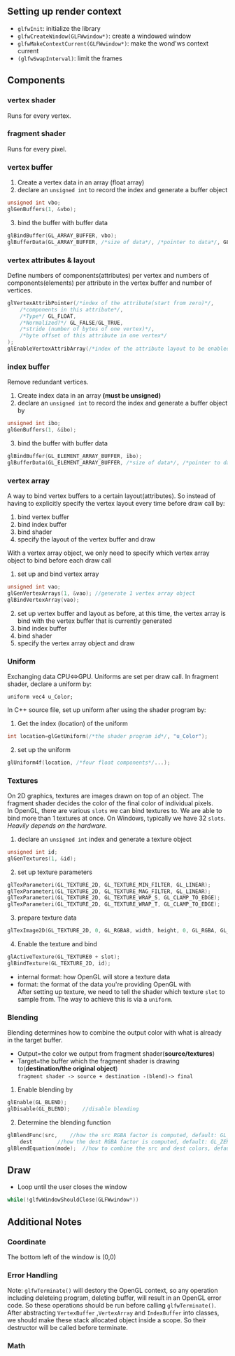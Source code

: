 ## Setting up render context
- ``glfwInit``: initialize the library
- ``glfwCreateWindow(GLFWwindow*)``: create a windowed window
- ``glfwMakeContextCurrent(GLFWwindow*)``: make the wond'ws context current
- ``(glfwSwapInterval)``: limit the frames

## Components
### vertex shader
Runs for every vertex.
### fragment shader
Runs for every pixel.
### vertex buffer
1. Create a vertex data in an array (float array)
2. declare an ``unsigned int`` to record the index and generate a buffer object
```cpp
unsigned int vbo;
glGenBuffers(1, &vbo);
```
3. bind the buffer with buffer data
```cpp
glBindBuffer(GL_ARRAY_BUFFER, vbo);
glBufferData(GL_ARRAY_BUFFER, /*size of data*/, /*pointer to data*/, GL_STATIC_DRAW);
```
### vertex attributes & layout
Define numbers of components(attributes) per vertex and numbers of components(elements) per attribute in the vertex buffer and number of vertices.
```cpp
glVertexAttribPointer(/*index of the attribute(start from zero)*/,
	/*components in this attribute*/,
	/*Type*/ GL_FLOAT,
	/*Normalized?*/ GL_FALSE/GL_TRUE,
	/*stride (number of bytes of one vertex)*/,
	/*byte offset of this attribute in one vertex*/
);
glEnableVertexAttribArray(/*index of the attribute layout to be enabled*/);
```

### index buffer
Remove redundant vertices.  
1. Create index data in an array **(must be unsigned)**
2. declare an ``unsigned int`` to record the index and generate a buffer object by
```cpp
unsigned int ibo;
glGenBuffers(1, &ibo);
```
3. bind the buffer with buffer data
```cpp
glBindBuffer(GL_ELEMENT_ARRAY_BUFFER, ibo);
glBufferData(GL_ELEMENT_ARRAY_BUFFER, /*size of data*/, /*pointer to data*/, GL_STATI_DRAW);
```
### vertex array
A way to bind vertex buffers to a certain layout(attributes). So instead of having to explicitly specify the vertex layout every time before draw call by:
1. bind vertex buffer
2. bind index buffer
3. bind shader
4. specify the layout of the vertex buffer and draw

With a vertex array object, we only need to specify which vertex array object to bind before each draw call
1. set up and bind vertex array
```cpp
unsigned int vao;
glGenVertexArrays(1, &vao);	//generate 1 vertex array object
glBindVertexArray(vao);
```
2. set up vertex buffer and layout as before, at this time, the vertex array is bind with the vertex buffer that is currently generated
3. bind index buffer
4. bind shader
5. specify the vertex array object and draw

### Uniform
Exchanging data CPU<=>GPU. Uniforms are set per draw call. In fragment shader, declare a uniform by:
```
uniform vec4 u_Color;
```
In C++ source file, set up uniform after using the shader program by:
1. Get the index (location) of the uniform 
```cpp
int location=glGetUniform(/*the shader program id*/, "u_Color");
```
2. set up the uniform
```cpp
glUniform4f(location, /*four float components*/...);
```

### Textures
On 2D graphics, textures are images drawn on top of an object. The fragment shader decides the color of the final color of individual pixels.  
In OpenGL, there are various ``slots`` we can bind textures to. We are able to bind more than 1 textures at once. On Windows, typically we have 32 ``slots``. *Heavily depends on the hardware.*
1. declare an ``unsigned int`` index and generate a texture object
```cpp
unsigned int id;
glGenTextures(1, &id);
```
2. set up texture parameters
```cpp
glTexParameteri(GL_TEXTURE_2D, GL_TEXTURE_MIN_FILTER, GL_LINEAR);
glTexParameteri(GL_TEXTURE_2D, GL_TEXTURE_MAG_FILTER, GL_LINEAR);
glTexParameteri(GL_TEXTURE_2D, GL_TEXTURE_WRAP_S, GL_CLAMP_TO_EDGE);
glTexParameteri(GL_TEXTURE_2D, GL_TEXTURE_WRAP_T, GL_CLAMP_TO_EDGE);
```
3. prepare texture data
```cpp
glTexImage2D(GL_TEXTURE_2D, 0, GL_RGBA8, width, height, 0, GL_RGBA, GL_UNSIGNED_BYTE, buffer.get());
```
4. Enable the texture and bind 
```cpp
glActiveTexture(GL_TEXTURE0 + slot);
glBindTexture(GL_TEXTURE_2D, id);
```
- internal format: how OpenGL will store a texture data
- format: the format of the data you're providing OpenGL with  
After setting up texture, we need to tell the shader which texture ``slot`` to sample from. The way to achieve this is via a ``uniform``.
### Blending
Blending determines how to combine the output color with what is already in the target buffer. 
- Output=the color we output from fragment shader(**source/textures**)
- Target=the buffer which the fragment shader is drawing to(**destination/the original object**)  
```fragment shader -> source + destination -(blend)-> final```
1. Enable blending by
```cpp
glEnable(GL_BLEND);
glDisable(GL_BLEND);	//disable blending
```
2. Determine the blending function
```cpp
glBlendFunc(src,	//how the src RGBA factor is computed, default: GL_ONE
	dest		//how the dest RGBA factor is computed, default: GL_ZERO)
glBlendEquation(mode);	//how to combine the src and dest colors, defaul: GL_FUNC_ADD
```


## Draw
- Loop until the user closes the window
```cpp
while(!glfwWindowShouldClose(GLFWwindow*))
```

## Additional Notes
### Coordinate
The bottom left of the window is (0,0)

### Error Handling
Note: ``glfwTerminate()`` will destory the OpenGL context, so any operation including deleteing program, deleting buffer, will result in an OpenGL error code. So these operations should be run before calling ``glfwTerminate()``. After abstracting ``VertexBuffer`` ,``VertexArray`` and ``IndexBuffer`` into classes, we should make these stack allocated object inside a scope. So their destructor will be called before terminate.
### Math

